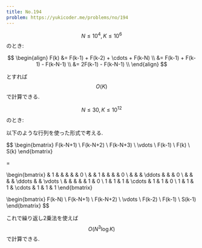 ```yaml
---
title: No.194
problem: https://yukicoder.me/problems/no/194
---
```

$$ N \leq 10^4, K \leq 10^6 $$ のとき:

$$
\begin{align}
F(k) &= F(k-1) + F(k-2) + \cdots + F(k-N) \\
     &= F(k-1) + F(k-1) - F(k-N-1) \\
     &= 2F(k-1) - F(k-N-1) \\
\end{align}
$$

とすれば $$ O(K) $$ で計算できる.

$$ N \leq 30, K \leq 10^{12} $$ のとき:

以下のような行列を使った形式で考える.

$$
\begin{bmatrix}
F(k-N+1) \\ F(k-N+2) \\ F(k-N+3) \\ \vdots \\ F(k-1) \\ F(k) \\ S(k)
\end{bmatrix}

=

\begin{bmatrix}
  & 1 &   &        &        &   & 0 \\
  &   & 1 &        &        &   & 0 \\
  &   &   & \ddots &        &   & 0 \\
  &   &   &        & \ddots &   & \vdots \\
  &   &   &        &        & 1 & 0 \\
1 & 1 & 1 & \cdots & 1      & 1 & 0 \\
1 & 1 & 1 & \cdots & 1      & 1 & 1
\end{bmatrix}

\begin{bmatrix}
F(k-N) \\ F(k-N+1) \\ F(k-N+2) \\ \vdots \\ F(k-2) \\ F(k-1) \\ S(k-1)
\end{bmatrix}
$$

これで繰り返し2乗法を使えば $$ O(N^3 \log K) $$ で計算できる.
